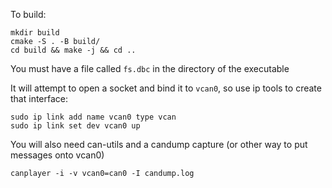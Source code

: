 To build:
```
mkdir build
cmake -S . -B build/
cd build && make -j && cd ..
```

You must have a file called `fs.dbc` in the directory of the executable

It will attempt to open a socket and bind it to `vcan0`, so use ip tools to create that interface:
```
sudo ip link add name vcan0 type vcan
sudo ip link set dev vcan0 up
```

You will also need can-utils and a candump capture (or other way to put messages onto vcan0)
```
canplayer -i -v vcan0=can0 -I candump.log
``` 
